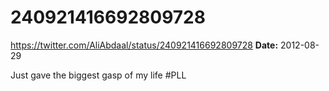 # 240921416692809728
https://twitter.com/AliAbdaal/status/240921416692809728
**Date:** 2012-08-29

Just gave the biggest gasp of my life #PLL
